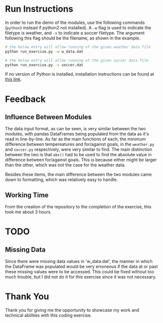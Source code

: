 # Run Instructions
In order to run the demo of the modules, use the following commands (`python3` instead if python2 not installed). A `-w` flag is used to indicate the filetype is weather, and `-s` to indicate a soccer filetype. The argument following this flag should be the filename, as shown in the example.
```bash
# the below entry will allow running of the given weather data file
python run_exercise.py -w w_data.dat

# the below entry will allow running of the given soccer data file
python run_exercise.py -s soccer.dat
```
If no version of Python is installed, installation instructions can be found at [this link](https://wiki.python.org/moin/BeginnersGuide/Download).

# Feedback
## Influence Between Modules
The data input format, as can be seen, is very similar between the two modules, with pandas DataFrames being populated from the data as it's read in line-by-line. As far as the main functions of each, the minimum difference between tempereatures and for/against goals, in the `weather.py` and `soccer.py` respectively, were very similar to find. The main distinction between the two is that `abs()` had to be used to find the absolute value in difference between for/against goals. This is because either might be larger than the other, which was not the case for the weather data.

Besides these items, the main difference between the two modules came down to formatting, which was relatively easy to handle.

## Working Time
From the creation of the repository to the completion of the exercise, this took me about 3 hours.

# TODO
## Missing Data
Since there were missing data values in 'w_data.dat', the manner in which the DataFrame was populated would be very erroneous if the data at or past these missing values were to be accessed. This could be fixed without too much trouble, but I did not do it for this exercise since it was not necessary.

# Thank You
Thank you for giving me the opportunity to showcase my work and technical abilities with this coding exercise.